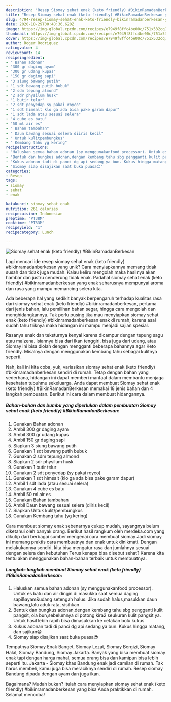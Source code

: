 ```yaml
---
description: "Resep Siomay sehat enak (keto friendly) #BikinRamadanBerkesan yang Menggugah Selera"
title: "Resep Siomay sehat enak (keto friendly) #BikinRamadanBerkesan yang Menggugah Selera"
slug: 4794-resep-siomay-sehat-enak-keto-friendly-bikinramadanberkesan-yang-menggugah-selera
date: 2020-10-29T00:48:36.620Z
image: https://img-global.cpcdn.com/recipes/e7949f8ffc4be00c/751x532cq70/siomay-sehat-enak-keto-friendly-bikinramadanberkesan-foto-resep-utama.jpg
thumbnail: https://img-global.cpcdn.com/recipes/e7949f8ffc4be00c/751x532cq70/siomay-sehat-enak-keto-friendly-bikinramadanberkesan-foto-resep-utama.jpg
cover: https://img-global.cpcdn.com/recipes/e7949f8ffc4be00c/751x532cq70/siomay-sehat-enak-keto-friendly-bikinramadanberkesan-foto-resep-utama.jpg
author: Roger Rodriquez
ratingvalue: 4
reviewcount: 14
recipeingredient:
- " Bahan adonan"
- "300 gr daging ayam"
- "300 gr udang kupas"
- "150 gr daging sapi"
- "3 siung bawang putih"
- "1 sdt bawang putih bubuk"
- "2 sdm tepung almond"
- "2 sdr physilum husk"
- "1 butir telur"
- "2 sdt penyedap sy pakai royco"
- "1 sdt himsalt klo ga ada bisa pake garam dapur"
- "1 sdt lada atau sesuai selera"
- "4 cube es batu"
- "50 ml air es"
- " Bahan tambahan"
- " Daun bawang sesuai selera diiris kecil"
- " Untuk kulitpembungkus"
- " Kembang tahu yg kering"
recipeinstructions:
- "Haluskan semua bahan adonan (sy menggunakanfood processor). Untuk es batu dan air dingin di masukka saat semua daging sapi&amp;ayam&amp;udang setengah halus. Jika sudah halus,masukkan daun bawang,lalu aduk rata, sisihkan"
- "Bentuk dan bungkus adonan,dengan kembang tahu sbg pengganti kulit pangsit, oia bun,sebelumnya di potong kira2 seukuran kulit pangsit ya. Untuk hasil lebih rapih bisa dimasukkan ke cetakan bolu kukus"
- "Kukus adonan tadi di panci dg api sedang ya bun. Kukus hingga matang, dan sajikan😁"
- "Siomay siap disajikan saat buka puasa😍"
categories:
- Resep
tags:
- siomay
- sehat
- enak

katakunci: siomay sehat enak 
nutrition: 261 calories
recipecuisine: Indonesian
preptime: "PT38M"
cooktime: "PT33M"
recipeyield: "1"
recipecategory: Lunch

---
```



![Siomay sehat enak (keto friendly) #BikinRamadanBerkesan](https://img-global.cpcdn.com/recipes/e7949f8ffc4be00c/751x532cq70/siomay-sehat-enak-keto-friendly-bikinramadanberkesan-foto-resep-utama.jpg)

Lagi mencari ide resep siomay sehat enak (keto friendly) #bikinramadanberkesan yang unik? Cara menyiapkannya memang tidak susah dan tidak juga mudah. Kalau keliru mengolah maka hasilnya akan hambar dan justru cenderung tidak enak. Padahal siomay sehat enak (keto friendly) #bikinramadanberkesan yang enak seharusnya mempunyai aroma dan rasa yang mampu memancing selera kita.

Ada beberapa hal yang sedikit banyak berpengaruh terhadap kualitas rasa dari siomay sehat enak (keto friendly) #bikinramadanberkesan, pertama dari jenis bahan, lalu pemilihan bahan segar, hingga cara mengolah dan menghidangkannya. Tak perlu pusing jika mau menyiapkan siomay sehat enak (keto friendly) #bikinramadanberkesan enak di rumah, karena asal sudah tahu triknya maka hidangan ini mampu menjadi sajian spesial.

Rasanya enak dan teksturnya kenyal karena dicampur dengan tepung sagu atau maizena. Isiannya bisa dari ikan tenggiri, bisa juga dari udang, atau Siomay ini bisa diolah dengan mengganti beberapa bahannya agar Keto friendly. Misalnya dengan menggunakan kembang tahu sebagai kulitnya seperti.


Nah, kali ini kita coba, yuk, variasikan siomay sehat enak (keto friendly) #bikinramadanberkesan sendiri di rumah. Tetap dengan bahan yang sederhana, hidangan ini dapat memberi manfaat dalam membantu menjaga kesehatan tubuhmu sekeluarga. Anda dapat membuat Siomay sehat enak (keto friendly) #BikinRamadanBerkesan memakai 18 jenis bahan dan 4 langkah pembuatan. Berikut ini cara dalam membuat hidangannya.

<!--inarticleads1-->

##### Bahan-bahan dan bumbu yang diperlukan dalam pembuatan Siomay sehat enak (keto friendly) #BikinRamadanBerkesan:

1. Gunakan  Bahan adonan
1. Ambil 300 gr daging ayam
1. Ambil 300 gr udang kupas
1. Ambil 150 gr daging sapi
1. Siapkan 3 siung bawang putih
1. Gunakan 1 sdt bawang putih bubuk
1. Gunakan 2 sdm tepung almond
1. Siapkan 2 sdr physilum husk
1. Gunakan 1 butir telur
1. Gunakan 2 sdt penyedap (sy pakai royco)
1. Gunakan 1 sdt himsalt (klo ga ada bisa pake garam dapur)
1. Ambil 1 sdt lada (atau sesuai selera)
1. Gunakan 4 cube es batu
1. Ambil 50 ml air es
1. Gunakan  Bahan tambahan
1. Ambil  Daun bawang sesuai selera (diiris kecil)
1. Siapkan  Untuk kulit/pembungkus
1. Gunakan  Kembang tahu (yg kering)


Cara membuat siomay enak sebenarnya cukup mudah, sayangnya belum diketahui oleh banyak orang. Berikut hasil rangkum oleh merdeka.com yang dikutip dari berbagai sumber mengenai cara membuat siomay Jadi siomay ini memang praktis cara membuatnya dan enak untuk dinikmati. Dengan melakukannya sendiri, kita bisa mengatur rasa dan jumlahnya sesuai dengan selera dan kebutuhan Terus kenapa bisa disebut sehat? Karena kita tentu akan menggunakan bahan-bahan terbaik untuk membuatnya. 

<!--inarticleads2-->

##### Langkah-langkah membuat Siomay sehat enak (keto friendly) #BikinRamadanBerkesan:

1. Haluskan semua bahan adonan (sy menggunakanfood processor). Untuk es batu dan air dingin di masukka saat semua daging sapi&amp;ayam&amp;udang setengah halus. Jika sudah halus,masukkan daun bawang,lalu aduk rata, sisihkan
1. Bentuk dan bungkus adonan,dengan kembang tahu sbg pengganti kulit pangsit, oia bun,sebelumnya di potong kira2 seukuran kulit pangsit ya. Untuk hasil lebih rapih bisa dimasukkan ke cetakan bolu kukus
1. Kukus adonan tadi di panci dg api sedang ya bun. Kukus hingga matang, dan sajikan😁
1. Siomay siap disajikan saat buka puasa😍


Tempatnya Siomay Enak Banget, Siomay Lezat, Siomay Bergizi, Siomay Halal, Siomay Bandung, Siomay Jakarta. Banyak yang bisa membuat siomay enak tapi dengan harga mahal, semua orang bisa dan kamipun bisa lebih seperti itu. Jakarta - Siomay khas Bandung enak jadi camilan di rumah. Tak harus membeli, kamu juga bisa meraciknya sendiri di rumah. Resep siomay Bandung dipadu dengan ayam dan juga ikan. 

Bagaimana? Mudah bukan? Itulah cara menyiapkan siomay sehat enak (keto friendly) #bikinramadanberkesan yang bisa Anda praktikkan di rumah. Selamat mencoba!
